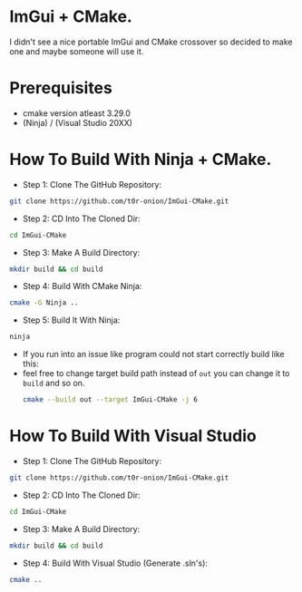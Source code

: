 
# ImGui + CMake.

I didn't see a nice portable ImGui and CMake crossover so decided to make one and maybe someone will use it.

# Prerequisites
- cmake version atleast 3.29.0
- (Ninja) / (Visual Studio 20XX)

# How To Build With Ninja + CMake.

- Step 1: Clone The GitHub Repository: 

```bash
git clone https://github.com/t0r-onion/ImGui-CMake.git
```

- Step 2: CD Into The Cloned Dir:
```bash
cd ImGui-CMake
```

- Step 3: Make A Build Directory:
```bash
mkdir build && cd build
```

- Step 4: Build With CMake Ninja:
```bash
cmake -G Ninja .. 
```

- Step 5: Build It With Ninja: 
```bash 
ninja
```

- If you run into an issue like program could not start correctly build like this:
- feel free to change target build path instead of ```out``` you can change it to ```build``` and so on.
  ```bash
  cmake --build out --target ImGui-CMake -j 6
  ```

# How To Build With Visual Studio

- Step 1: Clone The GitHub Repository: 

```bash
git clone https://github.com/t0r-onion/ImGui-CMake.git
```

- Step 2: CD Into The Cloned Dir:
```bash
cd ImGui-CMake
```

- Step 3: Make A Build Directory:
```bash
mkdir build && cd build
```

- Step 4: Build With Visual Studio (Generate .sln's):
```bash
cmake ..
```


    
